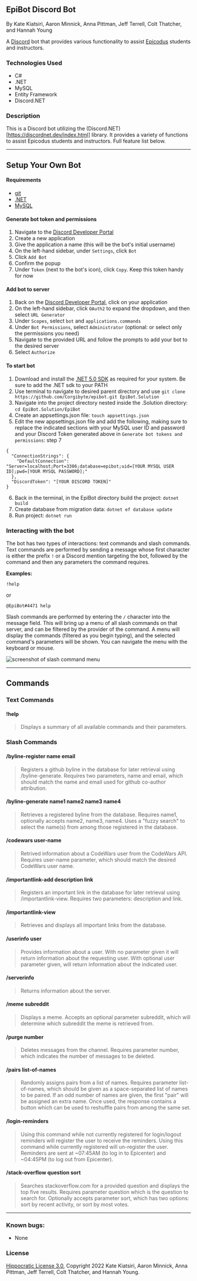 ## EpiBot Discord Bot

By Kate Kiatsiri, Aaron Minnick, Anna Pittman, Jeff Terrell, Colt Thatcher, and Hannah Young

A [Discord](https://discord.com) bot that provides various functionality to assist [Epicodus](https://www.epicodus.com) students and instructors.

### Technologies Used

- C#
- .NET
- MySQL
- Entity Framework
- Discord.NET

### Description

This is a Discord bot utilizing the (Discord.NET)[https://discordnet.dev/index.html] library. It provides a variety of functions to assist Epicodus students and instructors. Full feature list below.

---

## Setup Your Own Bot

#### Requirements

* [git](https://git-scm.com)
* [.NET](https://dotnet.microsoft.com/en-us/)
* [MySQL](https://www.mysql.com/)

#### Generate bot token and permissions

1. Navigate to the [Discord Developer Portal](https://discord.com/developers/applications/)
2. Create a new application
3. Give the application a name (this will be the bot's initial username)
4. On the left-hand sidebar, under `Settings`, click `Bot`
5. Click `Add Bot`
6. Confirm the popup
7. Under `Token` (next to the bot's icon), click `Copy`. Keep this token handy for now

#### Add bot to server

1. Back on the [Discord Developer Portal](https://discord.com/developers/applications/), click on your application
2. On the left-hand sidebar, click `OAuth2` to expand the dropdown, and then select `URL Generator`
3. Under `Scopes`, select `bot` and `applications.commands`
4. Under `Bot Permissions`, select `Administrator` (optional: or select only the permissions you need)
5. Navigate to the provided URL and follow the prompts to add your bot to the desired server
6. Select `Authorize`

#### To start bot

1. Download and install the [.NET 5.0 SDK](https://dotnet.microsoft.com/en-us/download/dotnet/5.0) as required for your system. Be sure to add the .NET sdk to your PATH
2. Use terminal to navigate to desired parent directory and use `git clone https://github.com/Corgibyte/epibot.git EpiBot.Solution`
3. Navigate into the project directory nested inside the .Solution directory: `cd EpiBot.Solution/EpiBot`
4. Create an appsettings.json file: `touch appsettings.json`
5. Edit the new appsettings.json file and add the following, making sure to replace the indicated sections with your MySQL user ID and password and your Discord Token generated above in `Generate bot tokens and permissions`: step 7
```
{
  "ConnectionStrings": {
    "DefaultConnection": "Server=localhost;Port=3306;database=epibot;uid=[YOUR MYSQL USER ID];pwd=[YOUR MYSQL PASSWORD];"
  },
  "DiscordToken": "[YOUR DISCORD TOKEN]"
}
```
6. Back in the terminal, in the EpiBot directory build the project: `dotnet build`
7. Create database from migration data: `dotnet ef database update`
8. Run project: `dotnet run`

### Interacting with the bot

The bot has two types of interactions: text commands and slash commands. Text commands are performed by sending a message whose first character is either the prefix `!` or a Discord mention targeting the bot, followed by the command and then any parameters the command requires. 

**Examples:**

```
!help
```
or
```
@EpiBot#4471 help
```

Slash commands are performed by entering the `/` character into the message field. This will bring up a menu of all slash commands on that server, and can be filtered by the provider of the command. A menu will display the commands (filtered as you begin typing), and the selected command's parameters will be shown. You can navigate the menu with the keyboard or mouse.

![screenshot of slash command menu](slashcommand.png)

---

## Commands

### Text Commands

#### !help
> Displays a summary of all available commands and their parameters.

### Slash Commands

#### /byline-register name email
> Registers a github byline in the database for later retrieval using /byline-generate. Requires two parameters, name and email, which should match the name and email used for github co-author attribution.

#### /byline-generate name1 name2 name3 name4
> Retrieves a registered byline from the database. Requires name1, optionally accepts name2, name3, name4. Uses a "fuzzy search" to select the name(s) from among those registered in the database.

#### /codewars user-name
> Retrived information about a CodeWars user from the CodeWars API. Requires user-name parameter, which should match the desired CodeWars user name.

#### /importantlink-add description link
> Registers an important link in the database for later retrieval using /importantlink-view. Requires two parameters: description and link.

#### /importantlink-view
> Retrieves and displays all important links from the database.

#### /userinfo user
> Provides information about a user. With no parameter given it will return information about the requesting user. With optional user parameter given, will return information about the indicated user.

#### /serverinfo
> Returns information about the server.

#### /meme subreddit
> Displays a meme. Accepts an optional parameter subreddit, which will determine which subreddit the meme is retrieved from.

#### /purge number
> Deletes messages from the channel. Requires parameter number, which indicates the number of messages to be deleted.

#### /pairs list-of-names
> Randomly assigns pairs from a list of names. Requires parameter list-of-names, which should be given as a space-separated list of names to be paired. If an odd number of names are given, the first "pair" will be assigned an extra name. Once used, the response contains a button which can be used to reshuffle pairs from among the same set.

#### /login-reminders
> Using this command while not currently registered for login/logout reminders will register the user to receive the reminders. Using this command while currently registered will un-register the user. Reminders are sent at ~07:45AM (to log in to Epicenter) and ~04:45PM (to log out from Epicenter).

#### /stack-overflow question sort
> Searches stackoverflow.com for a provided question and displays the top five results. Requires parameter question which is the question to search for. Optionally accepts parameter sort, which has two options: sort by recent activity, or sort by most votes.

--------------------

### Known bugs:

* None

### License

[Hippocratic License 3.0](https://github.com/Corgibyte/epibot/blob/main/LICENSE.md), Copyright 2022 Kate Kiatsiri, Aaron Minnick, Anna Pittman, Jeff Terrell, Colt Thatcher, and Hannah Young.
